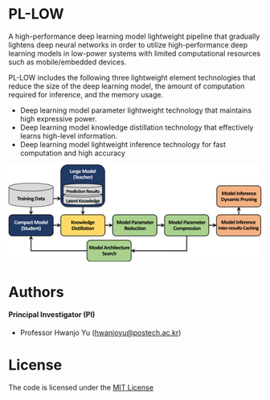 # PL-LOW
A high-performance deep learning model lightweight pipeline that gradually lightens deep neural networks in order to utilize high-performance deep learning models in low-power systems with limited computational resources such as mobile/embedded devices.

PL-LOW includes the following three lightweight element technologies that reduce the size of the deep learning model, the amount of computation required for inference, and the memory usage.
- Deep learning model parameter lightweight technology that maintains high expressive power.
- Deep learning model knowledge distillation technology that effectively learns high-level information.
- Deep learning model lightweight inference technology for fast computation and high accuracy

[<img src="./blob/figures/using_scenario.png">](http://di.postech.ac.kr/)

# Authors

#### Principal Investigator (PI)

- Professor Hwanjo Yu (hwanjoyu@postech.ac.kr)

# License

The code is licensed under the [MIT License]()
